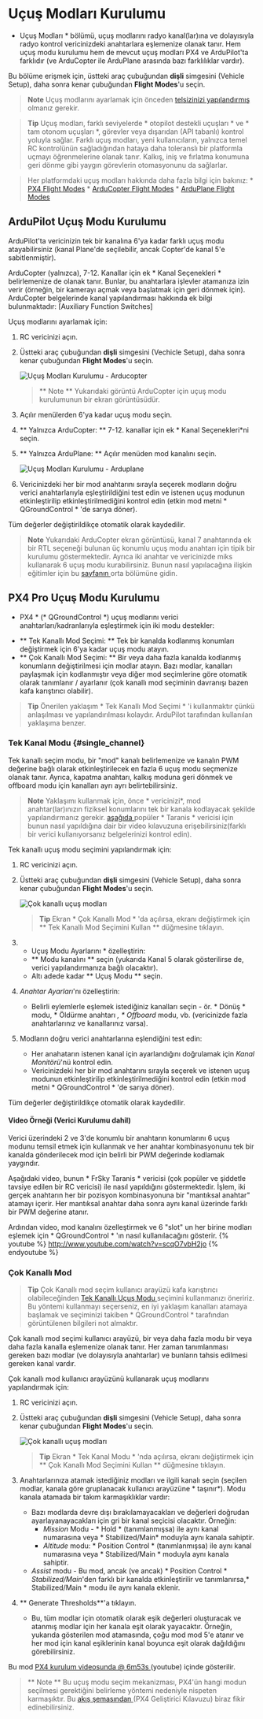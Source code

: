 # Uçuş Modları Kurulumu

* Uçuş Modları * bölümü, uçuş modlarını radyo kanal(lar)ına ve dolayısıyla radyo kontrol vericinizdeki anahtarlara eşlemenize olanak tanır. Hem uçuş modu kurulumu hem de mevcut uçuş modları PX4 ve ArduPilot'ta farklıdır (ve ArduCopter ile ArduPlane arasında bazı farklılıklar vardır).

Bu bölüme erişmek için, üstteki araç çubuğundan **dişli** simgesini (Vehicle Setup), daha sonra kenar çubuğundan **Flight Modes**'u seçin.

> **Note** Uçuş modlarını ayarlamak için önceden [ telsizinizi yapılandırmış ](../SetupView/Radio.md) olmanız gerekir.

<span></span>

> **Tip** Uçuş modları, farklı seviyelerde * otopilot destekli uçuşları * ve * tam otonom uçuşları *, görevler veya dışarıdan (API tabanlı) kontrol yoluyla sağlar. Farklı uçuş modları, yeni kullanıcıların, yalnızca temel RC kontrolünün sağladığından hataya daha toleranslı bir platformla uçmayı öğrenmelerine olanak tanır. Kalkış, iniş ve fırlatma konumuna geri dönme gibi yaygın görevlerin otomasyonunu da sağlarlar.

<div>
</div>

> Her platformdaki uçuş modları hakkında daha fazla bilgi için bakınız: * [PX4 Flight Modes](https://docs.px4.io/en/flight_modes/) * [ArduCopter Flight Modes](http://ardupilot.org/copter/docs/flight-modes.html) * [ArduPlane Flight Modes](http://ardupilot.org/plane/docs/flight-modes.html)

## ArduPilot Uçuş Modu Kurulumu

ArduPilot'ta vericinizin tek bir kanalına 6'ya kadar farklı uçuş modu atayabilirsiniz (kanal Plane'de seçilebilir, ancak Copter'de kanal 5'e sabitlenmiştir).

ArduCopter (yalnızca), 7-12. Kanallar için ek * Kanal Seçenekleri * belirlemenize de olanak tanır. Bunlar, bu anahtarlara işlevler atamanıza izin verir (örneğin, bir kamerayı açmak veya başlatmak için geri dönmek için). ArduCopter belgelerinde kanal yapılandırması hakkında ek bilgi bulunmaktadır: [Auxiliary Function Switches]

Uçuş modlarını ayarlamak için:

1. RC vericinizi açın.
2. Üstteki araç çubuğundan **dişli** simgesini (Vechicle Setup), daha sonra kenar çubuğundan **Flight Modes**'u seçin.
    
    ![Uçuş Modları Kurulumu - Arducopter](../../assets/setup/flight_modes_copter_ardupilot.jpg)
    
    > ** Note ** Yukarıdaki görüntü ArduCopter için uçuş modu kurulumunun bir ekran görüntüsüdür.

3. Açılır menülerden 6'ya kadar uçuş modu seçin.

4. ** Yalnızca ArduCopter: ** 7-12. kanallar için ek * Kanal Seçenekleri*ni seçin.
5. ** Yalnızca ArduPlane: ** Açılır menüden mod kanalını seçin.
    
    ![Uçuş Modları Kurulumu - Arduplane](../../assets/setup/flight_modes_plane_ardupilot.jpg)

6. Vericinizdeki her bir mod anahtarını sırayla seçerek modların doğru verici anahtarlarıyla eşleştirildiğini test edin ve istenen uçuş modunun etkinleştirilip etkinleştirilmediğini kontrol edin (etkin mod metni * QGroundControl * 'de sarıya döner).

Tüm değerler değiştirildikçe otomatik olarak kaydedilir.

> **Note** Yukarıdaki ArduCopter ekran görüntüsü, kanal 7 anahtarında ek bir RTL seçeneği bulunan üç konumlu uçuş modu anahtarı için tipik bir kurulumu göstermektedir. Ayrıca iki anahtar ve vericinizde miks kullanarak 6 uçuş modu kurabilirsiniz. Bunun nasıl yapılacağına ilişkin eğitimler için bu [ sayfanın ](http://ardupilot.org/copter/docs/common-rc-transmitter-flight-mode-configuration.html#common-rc-transmitter-flight-mode-configuration) orta bölümüne gidin.

## PX4 Pro Uçuş Modu Kurulumu

* PX4 * (* QGroundControl *) uçuş modlarını verici anahtarları/kadranlarıyla eşleştirmek için iki modu destekler:

- ** Tek Kanallı Mod Seçimi: ** Tek bir kanalda kodlanmış konumları değiştirmek için 6'ya kadar uçuş modu atayın. 
- ** Çok Kanallı Mod Seçimi: ** Bir veya daha fazla kanalda kodlanmış konumların değiştirilmesi için modlar atayın. Bazı modlar, kanalları paylaşmak için kodlanmıştır veya diğer mod seçimlerine göre otomatik olarak tanımlanır / ayarlanır (çok kanallı mod seçiminin davranışı bazen kafa karıştırıcı olabilir). 

> **Tip** Önerilen yaklaşım * Tek Kanallı Mod Seçimi * 'i kullanmaktır çünkü anlaşılması ve yapılandırılması kolaydır. ArduPilot tarafından kullanılan yaklaşıma benzer.

### Tek Kanal Modu {#single_channel}

Tek kanallı seçim modu, bir "mod" kanalı belirlemenize ve kanalın PWM değerine bağlı olarak etkinleştirilecek en fazla 6 uçuş modu seçmenize olanak tanır. Ayrıca, kapatma anahtarı, kalkış moduna geri dönmek ve offboard modu için kanalları ayrı ayrı belirtebilirsiniz.

> **Note** Yaklaşımı kullanmak için, önce * vericinizi*, mod anahtar(lar)ınızın fiziksel konumlarını tek bir kanala kodlayacak şekilde yapılandırmanız gerekir. [ aşağıda ](#taranis_setup) popüler * Taranis * vericisi için bunun nasıl yapıldığına dair bir video kılavuzuna erişebilirsiniz(farklı bir verici kullanıyorsanız belgelerinizi kontrol edin).

Tek kanallı uçuş modu seçimini yapılandırmak için:

1. RC vericinizi açın.
2. Üstteki araç çubuğundan **dişli** simgesini (Vehicle Setup), daha sonra kenar çubuğundan **Flight Modes**'u seçin.
    
    ![Çok kanallı uçuş modları](../../assets/setup/flight_modes_single_channel_px4.jpg)
    
    > **Tip** Ekran * Çok Kanallı Mod * 'da açılırsa, ekranı değiştirmek için ** Tek Kanallı Mod Seçimini Kullan ** düğmesine tıklayın.

3. * Uçuş Modu Ayarlarını * özelleştirin:
    
    - ** Modu kanalını ** seçin (yukarıda Kanal 5 olarak gösterilirse de, verici yapılandırmanıza bağlı olacaktır). 
    - Altı adede kadar ** Uçuş Modu ** seçin.
4. *Anahtar Ayarları*'nı özelleştirin: 
    - Belirli eylemlerle eşlemek istediğiniz kanalları seçin - ör. * Dönüş * modu, * Öldürme anahtarı *, * Offboard* modu, vb. (vericinizde fazla anahtarlarınız ve kanallarınız varsa).
5. Modların doğru verici anahtarlarına eşlendiğini test edin: 
    - Her anahatarın istenen kanal için ayarlandığını doğrulamak için *Kanal Monitörü*'nü kontrol edin.
    - Vericinizdeki her bir mod anahtarını sırayla seçerek ve istenen uçuş modunun etkinleştirilip etkinleştirilmediğini kontrol edin (etkin mod metni * QGroundControl * 'de sarıya döner).

Tüm değerler değiştirildikçe otomatik olarak kaydedilir.

#### Video Örneği (Verici Kurulumu dahil)

Verici üzerindeki 2 ve 3'de konumlu bir anahtarın konumlarını 6 uçuş modunu temsil etmek için kullanmak ve her anahtar kombinasyonunu tek bir kanalda gönderilecek mod için belirli bir PWM değerinde kodlamak yaygındır.

Aşağıdaki video, bunun * FrSky Taranis * vericisi (çok popüler ve şiddetle tavsiye edilen bir RC vericisi) ile nasıl yapıldığını göstermektedir. İşlem, iki gerçek anahtarın her bir pozisyon kombinasyonuna bir "mantıksal anahtar" atamayı içerir. Her mantıksal anahtar daha sonra aynı kanal üzerinde farklı bir PWM değerine atanır.

<span id="taranis_setup"></span>
Ardından video, mod kanalını özelleştirmek ve 6 "slot" un her birine modları eşlemek için * QGroundControl * 'ın nasıl kullanılacağını gösterir. {% youtube %} http://www.youtube.com/watch?v=scqO7vbH2jo {% endyoutube %}

### Çok Kanallı Mod

> **Tip** Çok Kanallı mod seçim kullanıcı arayüzü kafa karıştırıcı olabileceğinden [ Tek Kanallı Uçuş Modu ](#single_channel) seçimini kullanmanızı öneririz. Bu yöntemi kullanmayı seçerseniz, en iyi yaklaşım kanalları atamaya başlamak ve seçiminizi takiben * QGroundControl * tarafından görüntülenen bilgileri not almaktır.

Çok kanallı mod seçimi kullanıcı arayüzü, bir veya daha fazla modu bir veya daha fazla kanalla eşlemenize olanak tanır. Her zaman tanımlanması gereken bazı modlar (ve dolayısıyla anahtarlar) ve bunların tahsis edilmesi gereken kanal vardır.

Çok kanallı mod kullanıcı arayüzünü kullanarak uçuş modlarını yapılandırmak için:

1. RC vericinizi açın.
2. Üstteki araç çubuğundan **dişli** simgesini (Vehicle Setup), daha sonra kenar çubuğundan **Flight Modes**'u seçin.
    
    ![Çok kanallı uçuş modları](../../assets/setup/flight_modes_multi_channel_px4.jpg)
    
    > **Tip** Ekran * Tek Kanal Modu * 'nda açılırsa, ekranı değiştirmek için ** Çok Kanallı Mod Seçimini Kullan ** düğmesine tıklayın.

3. Anahtarlarınıza atamak istediğiniz modları ve ilgili kanalı seçin (seçilen modlar, kanala göre gruplanacak kullanıcı arayüzüne * taşınır*). Modu kanala atamada bir takım karmaşıklıklar vardır:
    
    - Bazı modlarda devre dışı bırakılamayacakları ve değerleri doğrudan ayarlayanayacakları için gri bir kanal seçicisi olacaktır. Örneğin: 
        - *Mission* Modu - * Hold * (tanımlanmışsa) ile aynı kanal numarasına veya * Stabilized/Main* moduyla aynı kanala sahiptir.
        - *Altitude* modu: * Position Control * (tanımlanmışsa) ile aynı kanal numarasına veya * Stabilized/Main * moduyla aynı kanala sahiptir.
    - *Assist* modu - Bu mod, ancak (ve ancak) * Position Control * *Stabilized/Main*'den farklı bir kanalda etkinleştirilir ve tanımlanırsa,* Stabilized/Main * modu ile aynı kanala eklenir.
4. ** Generate Thresholds**'a tıklayın. 
    - Bu, tüm modlar için otomatik olarak eşik değerleri oluşturacak ve atanmış modlar için her kanala eşit olarak yayacaktır. Örneğin, yukarıda gösterilen mod atamasında, çoğu mod mod 5'e atanır ve her mod için kanal eşiklerinin kanal boyunca eşit olarak dağıldığını görebilirsiniz. 

Bu mod [ PX4 kurulum videosunda @ 6m53s ](https://youtu.be/91VGmdSlbo4?t=6m53s) (youtube) içinde gösterilir.

> ** Note ** Bu uçuş modu seçim mekanizması, PX4'ün hangi modun seçilmesi gerektiğini belirleme yöntemi nedeniyle nispeten karmaşıktır. Bu [ akış şemasından ](https://dev.px4.io/en/concept/flight_modes.html#flight-mode-evaluation-diagram) (PX4 Geliştirici Kılavuzu) biraz fikir edinebilirsiniz.
